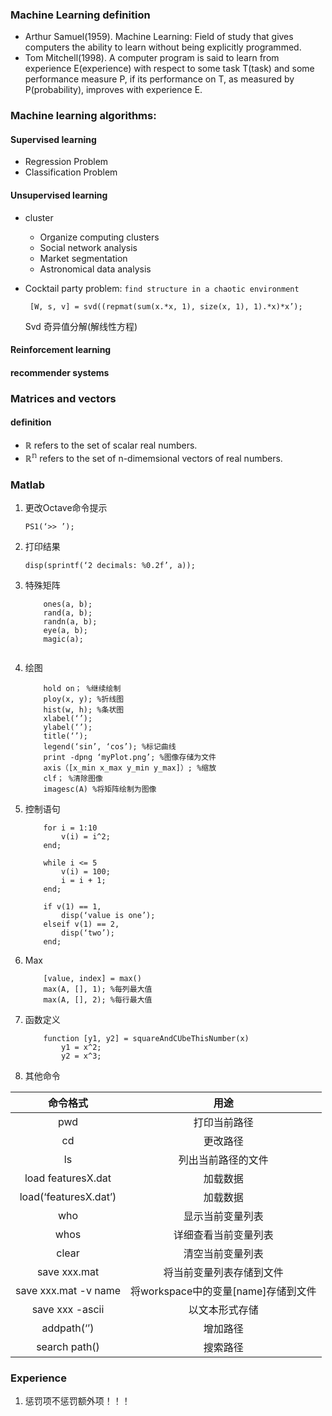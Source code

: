 ### Machine Learning definition
- Arthur Samuel(1959). Machine Learning: Field of study that gives computers the ability to learn without being explicitly programmed.
- Tom Mitchell(1998). A computer program is said to learn from experience E(experience) with respect to some task T(task) and some performance measure P, if its performance on T, as measured by  P(probability), improves with experience E.

### Machine learning algorithms:

#### Supervised learning
- Regression Problem
- Classification Problem

#### Unsupervised learning
 - cluster 
   - Organize computing clusters
   - Social network analysis
   - Market segmentation
   - Astronomical data analysis
 - Cocktail party problem: `find structure in a chaotic environment`
 
   ```
    [W, s, v] = svd((repmat(sum(x.*x, 1), size(x, 1), 1).*x)*x’);
   ```
    
    Svd 奇异值分解(解线性方程)

#### Reinforcement learning

#### recommender systems

### Matrices and vectors
#### definition
- $\mathbb{R}$ refers to the set of scalar real numbers.
- $\mathbb{R^n}$ refers to the set of n-dimemsional vectors of real numbers.

### Matlab
1. 更改Octave命令提示

    ```
    PS1(‘>> ’);
    ```

2. 打印结果

    ```
    disp(sprintf(‘2 decimals: %0.2f’, a));
    ```

3. 特殊矩阵
    
    ```
        ones(a, b);
        rand(a, b);
        randn(a, b);
        eye(a, b);
        magic(a);
        
    ```
    
4. 绘图

    ```
        hold on； %继续绘制
        ploy(x, y); %折线图
        hist(w, h); %条状图
        xlabel(‘’);
        ylabel(‘’);
        title(‘’);
        legend(‘sin’, ‘cos’); %标记曲线
        print -dpng ‘myPlot.png’; %图像存储为文件
        axis（[x_min x_max y_min y_max]）; %缩放
        clf； %清除图像
        imagesc(A) %将矩阵绘制为图像
    ```
    
5. 控制语句
    
    ```
        for i = 1:10
            v(i) = i^2;
        end;
        
        while i <= 5
            v(i) = 100;
            i = i + 1;
        end;
        
        if v(1) == 1,
            disp(‘value is one’);
        elseif v(1) == 2,
            disp(‘two’);
        end;
    ```
    
6. Max

    ```
        [value, index] = max()
        max(A, [], 1); %每列最大值
        max(A, [], 2); %每行最大值
   ``` 

7. 函数定义


    ```
        function [y1, y2] = squareAndCUbeThisNumber(x)
            y1 = x^2;
            y2 = x^3;
    ```
    
8. 其他命令

|  命令格式  |     用途   |
| :-------: | :-------: |
|pwd|打印当前路径|
|cd|更改路径|
|ls|列出当前路径的文件|
|load featuresX.dat|加载数据|
|load(‘featuresX.dat’)|加载数据|
|who|显示当前变量列表|
|whos|详细查看当前变量列表|
|clear|清空当前变量列表|
|save xxx.mat|将当前变量列表存储到文件|
|save xxx.mat -v name|将workspace中的变量[name]存储到文件|
|save xxx -ascii|以文本形式存储|
|addpath(‘’)|增加路径|
|search path()|搜索路径|



### Experience
1. 惩罚项不惩罚额外项！！！